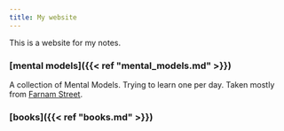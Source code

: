 ```yaml
---
title: My website
---
```


This is a website for my notes.

### [mental models]({{< ref "mental_models.md" >}})
A collection of Mental Models. Trying to learn one per day. Taken mostly from [Farnam Street](https://fs.blog/2015/11/map-and-territory/).



### [books]({{< ref "books.md" >}})

